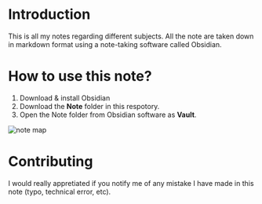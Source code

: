 # Introduction
This is all my notes regarding different subjects. All the note are taken down in markdown format using a note-taking software called Obsidian.

# How to use this note?
1. Download & install Obsidian
2. Download the **Note** folder in this respotory.
3. Open the Note folder from Obsidian software as **Vault**.

![note map](https://user-images.githubusercontent.com/49610016/201491940-8405819e-4bc6-4e7e-b7dc-1db52d779338.png)

# Contributing
I would really appretiated if you notify me of any mistake I have made in this note (typo, technical error, etc).

